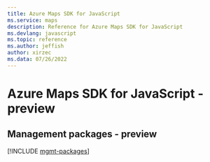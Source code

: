 ```yaml
---
title: Azure Maps SDK for JavaScript
ms.service: maps
description: Reference for Azure Maps SDK for JavaScript
ms.devlang: javascript
ms.topic: reference
ms.author: jeffish
author: xirzec
ms.data: 07/26/2022
---
```

# Azure Maps SDK for JavaScript - preview

## Management packages - preview
[!INCLUDE [mgmt-packages](maps-mgmt-index.md)]